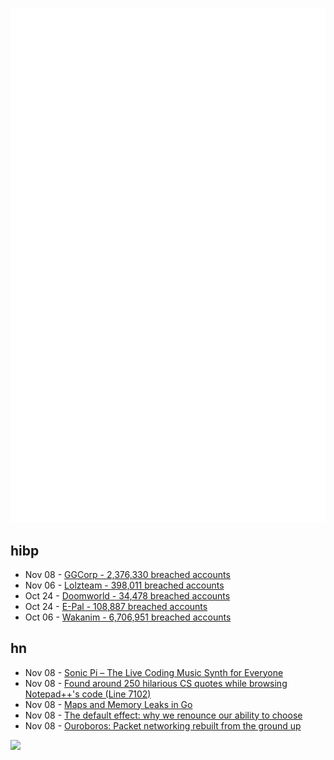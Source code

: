 ![Metrics](https://raw.githubusercontent.com/phixion/phixion/master/metrics.svg)

## hibp

<!--
for https://github.com/phixion/phixion/blob/main/.github/workflows/feeds.yml
-->
<!--START_SECTION:haveibeenpwnd-->
- Nov 08 - [GGCorp - 2,376,330 breached accounts](http://haveibeenpwned.com/PwnedWebsites#GGCorp)
- Nov 06 - [Lolzteam - 398,011 breached accounts](http://haveibeenpwned.com/PwnedWebsites#Lolzteam)
- Oct 24 - [Doomworld - 34,478 breached accounts](http://haveibeenpwned.com/PwnedWebsites#Doomworld)
- Oct 24 - [E-Pal - 108,887 breached accounts](http://haveibeenpwned.com/PwnedWebsites#EPal)
- Oct 06 - [Wakanim - 6,706,951 breached accounts](http://haveibeenpwned.com/PwnedWebsites#Wakanim)
<!--END_SECTION:haveibeenpwnd-->

## hn

<!--
for https://github.com/phixion/phixion/blob/main/.github/workflows/feeds.yml
-->
<!--START_SECTION:hn-->
- Nov 08 - [Sonic Pi – The Live Coding Music Synth for Everyone](https://sonic-pi.net/)
- Nov 08 - [Found around 250 hilarious CS quotes while browsing Notepad++'s code (Line 7102)](https://github.com/notepad-plus-plus/notepad-plus-plus/blob/master/PowerEditor/src/Notepad_plus.cpp)
- Nov 08 - [Maps and Memory Leaks in Go](https://teivah.medium.com/maps-and-memory-leaks-in-go-a85ebe6e7e69)
- Nov 08 - [The default effect: why we renounce our ability to choose](https://nesslabs.com/default-effect)
- Nov 08 - [Ouroboros: Packet networking rebuilt from the ground up](https://ouroboros.rocks/)
<!--END_SECTION:hn-->

<!--
for https://yhype.me
-->
![](https://hit.yhype.me/github/profile?user_id=13013670)
